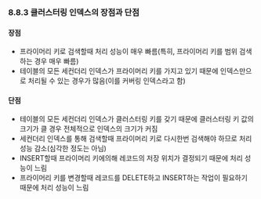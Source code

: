 ### 8.8.3 클러스터링 인덱스의 장점과 단점

#### 장점

- 프라이머리 키로 검색할때 처리 성능이 매우 빠름(특히, 프라이머리 키를 범위 검색하는 경우 매우 빠름)
- 테이블의 모든 세컨더리 인덱스가 프라이머리 키를 가지고 있기 때문에 인덱스만으로 처리될 수 있는 경우가 많음(이를 커버링 인덱스라고 함)

#### 단점

- 테이블의 모든 세컨더리 인덱스가 클러스터링 키를 갖기 때문에 클러스터링 키 값의 크기가 클 경우 전체적으로 인덱스의 크기가 커짐
- 세컨더리 인덱스를 통해 검색할때 프라이머리 키로 다시한번 검색해야 하므로 처리 성능 감소(심각한 정도는 아님)
- INSERT할때 프라이머리 키에의해 레코드의 저장 위치가 결정되기 때문에 처리 성능이 느림
- 프라이머리 키를 변경할때 레코드를 DELETE하고 INSERT하는 작업이 필요하기 때문에 처리 성능이 느림
